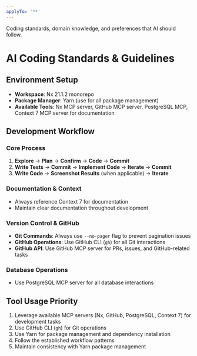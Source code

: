 ```yaml
---
applyTo: '**'
---
```

Coding standards, domain knowledge, and preferences that AI should follow.

# AI Coding Standards & Guidelines

## Environment Setup
- **Workspace**: Nx 21.1.2 monorepo
- **Package Manager**: Yarn (use for all package management)
- **Available Tools**: Nx MCP server, GitHub MCP server, PostgreSQL MCP, Context 7 MCP server for documentation

## Development Workflow

### Core Process
1. **Explore** → **Plan** → **Confirm** → **Code** → **Commit**
2. **Write Tests** → **Commit** → **Implement Code** → **Iterate** → **Commit**
3. **Write Code** → **Screenshot Results** (when applicable) → **Iterate**

### Documentation & Context
- Always reference Context 7 for documentation
- Maintain clear documentation throughout development

### Version Control & GitHub
- **Git Commands**: Always use `--no-pager` flag to prevent pagination issues
- **GitHub Operations**: Use GitHub CLI (`gh`) for all Git interactions
- **GitHub API**: Use GitHub MCP server for PRs, issues, and GitHub-related tasks

### Database Operations
- Use PostgreSQL MCP server for all database interactions

## Tool Usage Priority
1. Leverage available MCP servers (Nx, GitHub, PostgreSQL, Context 7) for development tasks
2. Use GitHub CLI (`gh`) for Git operations
3. Use Yarn for package management and dependency installation
2. Follow the established workflow patterns
3. Maintain consistency with Yarn package management
